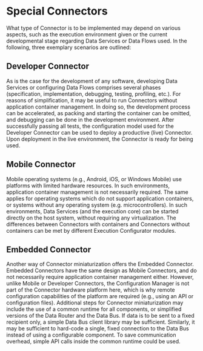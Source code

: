 # Special Connectors

What type of Connector is to be implemented may depend on
various aspects, such as the execution environment given or
the current developmental stage regarding Data Services or
Data Flows used. In the following, three exemplary scenarios
are outlined:

## Developer Connector
As is the case for the development of any software, developing
Data Services or configuring Data Flows comprises several
phases (specification, implementation, debugging, testing,
profiling, etc.). For reasons of simplification, it may be useful
to run Connectors without application container management.
In doing so, the development process can be accelerated,
as packing and starting the container can be omitted,
and debugging can be done in the development environment.
After successfully passing all tests, the configuration model
used for the Developer Connector can be used to deploy a
productive (live) Connector. Upon deployment in the live environment,
the Connector is ready for being used.

## Mobile Connector
Mobile operating systems (e.g., Android, iOS, or Windows
Mobile) use platforms with limited hardware resources. In
such environments, application container management is
not necessarily required. The same applies for operating systems
which do not support application containers, or systems
without any operating system (e.g. microcontrollers). In such
environments, Data Services (and the execution core) can be
started directly on the host system, without requiring any virtualization.
The differences between Connectors with containers
and Connectors without containers can be met by different
Execution Configurator modules.


## Embedded Connector
Another way of Connector miniaturization offers the Embedded
Connector. Embedded Connectors have the same design
as Mobile Connectors, and do not necessarily require application
container management either. However, unlike Mobile
or Developer Connectors, the Configuration Manager is
not part of the Connector hardware platform here, which is
why remote configuration capabilities of the platform are required
(e.g., using an API or configuration files).
Additional steps for Connector miniaturization may include
the use of a common runtime for all components, or simplified
versions of the Data Router and the Data Bus. If data
is to be sent to a fixed recipient only, a simple Data Bus client
library may be sufficient. Similarly, it may be sufficient to
hard-code a single, fixed connection to the Data Bus instead
of using a configurable component. To save communication
overhead, simple API calls inside the common runtime could
be used.